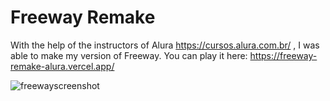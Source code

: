 # Freeway Remake
With the help of the instructors of Alura https://cursos.alura.com.br/ ,  I was able to make my version of Freeway. You can play it here: https://freeway-remake-alura.vercel.app/

![freewayscreenshot](https://github.com/lorenaterenzi/freeway-remake-alura/assets/131212075/0b3c7593-b231-4b09-8d91-1946da3f9708)
